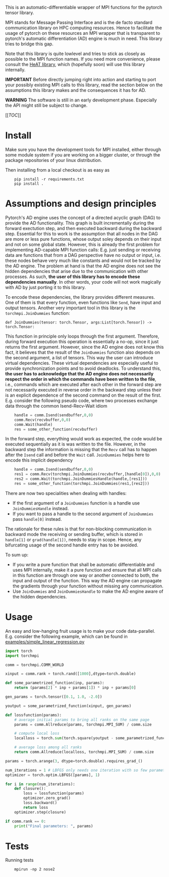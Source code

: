 This is an automatic-differentiable wrapper of MPI functions for the pytorch tensor library.

MPI stands for Message Passing Interface and is the de facto standard communication library on
HPC computing resources. Hence to facilitate the usage of pytorch on these resources an MPI wrapper
that is transparent to pytorch's automatic differentiation (AD) engine is much in need. This library tries
to bridge this gap.

Note that this library is quite lowlevel and tries to stick as closely as possible to the MPI function
names. If you need more convenience, please consult the [HeAT library](https://github.com/helmholtz-analytics/heat),
which (hopefully soon) will use this library internally.

**IMPORTANT** Before directly jumping right into action and starting to port your possibly existing MPI
calls to this library, read the section below on the assumptions this library makes and the consequences
it has for AD.

**WARNING** The software is still in an early development phase. Especially the API
might still be subject to change.

[[_TOC_]]

# Install

Make sure you have the development tools for MPI installed, either through some module system
if you are working on a bigger cluster, or through the package repositories of your linux
distribution.

Then installing from a local checkout is as easy as
```
    pip install -r requirements.txt
    pip install .
```

# Assumptions and design principles

Pytorch's AD engine uses the concept of a directed acyclic graph (DAG) to provide the AD functionality. This graph
is built incrementally during the forward exectution step, and then executed backward during the backward step.
Essential for this to work is the assumption that all nodes in the DAG are more or less pure functions, whose
output soley depends on their input and not on some global state. However, this is already the first problem
for implementing AD-capable MPI function calls: E.g. just sending or receiving data are functions that from a
DAG perspective have no output or input, i.e. these nodes behave very much like constants and would not be
tracked by the AD engine. The problem at hand is that the AD engine does not see the hidden dependencies that arise
due to the communication with other processes. As such, **the user of this library has to encode these dependencies
manually**. In other words, your code will not work magically with AD by just porting it to this library.

To encode these dependencies, the library provides different measures. One of them is that every function, even
functions like `Send`, have input and output tensors. Another very important tool in this library is the
`torchmpi.JoinDummies` function:
```
def JoinDummies(tensor: torch.Tensor, args:List[torch.Tensor]) -> torch.Tensor:
```
This function in principle only loops through the first argument. Therefore, during forward execution this
operation is essentially a no-op, since it just returns the first argument. However, since the AD engine does
not know this fact, it believes that the result of the `JoinDummies` function also depends on the second
argument, a list of tensors. This way the user can introduce virtual dependencies. These virtual dependencies
are especially useful to provide synchronization points and to avoid deadlocks. To understand this, **the user
has to acknowledge that the AD engine does not necessarily respect the order in which the commands have been
written to the file**, i.e., commands which are executed after each other in the forward step are not necessarily
executed in reverse order in the backward step unless their is an explicit dependence of the second command on
the result of the first. E.g. consider the following pseudo code, where two processes exchange data through
the common Isend-Recv-Wait idiom
```python
    handle = comm.Isend(sendbuffer,0,0)
    comm.Recv(recvbuffer,0,0)
    comm.Wait(handle)
    res = some_other_function(recvbuffer)
```
In the forward step, everything would work as expected, the code would be executed sequentially as it is was written
to the file. However, in the backward step the information is missing that the `Recv` call has to happen after
the `Isend` call and before the `Wait` call. `JoinDummies` helps here to encode this implicit dependency
```python
    handle = comm.Isend(sendbuffer,0,0)
    res1 = comm.Recv(torchmpi.JoinDummies(recvbuffer,[handle[0]),0,0)
    res2 = comm.Wait(torchmpi.JoinDummiesHandle(handle,[res1]))
    res = some_other_function(torchmpi.JoinDummies(res1,[res2]))
```
There are now two specialities when dealing with handles:

- If the first argument of a `JoinDummies` function is a handle use `JoinDummiesHandle` instead.
- If you want to pass a handle to the second argument of `JoinDummies` pass `handle[0]` instead.

The rationale for these rules is that for non-blocking communication in backward mode the receiving
or sending buffer, which is stored in `handle[1]` or `grad(handle[1])`,
needs to stay in scope. Hence, any bifurcating usage of the second handle entry has to be avoided.

To sum up:
- If you write a pure function that shall be automatic differentiable and uses MPI internally, make it a pure
  function and ensure that all MPI calls in this function are through one way or another connected to both,
  the input and output of the function. This way the AD engine can propagate the gradients through your function
  without missing any communication.
- Use `JoinDummies` and `JoinDummiesHandle` to make the AD engine aware of the hidden dependencies.

# Usage

An easy and low-hanging fruit usage is to make your code data-parallel. E.g. consider the following example, which
can be found in [examples/simple_linear_regression.py](examples/simple_linear_regression.py)

```python
import torch
import torchmpi

comm = torchmpi.COMM_WORLD

xinput = comm.rank + torch.rand([1000],dtype=torch.double)

def some_parametrized_function(inp, params):
    return (params[2] * inp + params[1]) * inp + params[0]

gen_params = torch.tensor([0.1, 1.0, -2.0])

youtput = some_parametrized_function(xinput, gen_params)

def lossfunction(params):
    # average initial params to bring all ranks on the same page
    params = comm.Allreduce(params, torchmpi.MPI_SUM) / comm.size

    # compute local loss
    localloss = torch.sum(torch.square(youtput - some_parametrized_function(xinput, params)))

    # average loss among all ranks
    return comm.Allreduce(localloss, torchmpi.MPI_SUM) / comm.size

params = torch.arange(3, dtype=torch.double).requires_grad_()

num_iterations = 1 # LBFGS only needs one iteration with so few parameters and a linear problem
optimizer = torch.optim.LBFGS([params], 1)

for i in range(num_iterations):
    def closure():
        loss = lossfunction(params)
        optimizer.zero_grad()
        loss.backward()
        return loss
    optimizer.step(closure)

if comm.rank == 0:
    print("Final parameters: ", params)
```

# Tests

Running tests
```
    mpirun -np 2 nose2
```
